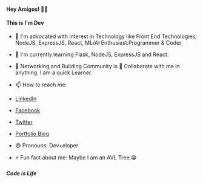 #### Hey Amigos! 👨‍💻

#### This is I'm Dev

- 🔭 I'm advocated with interest in Technology like Front End Technologies; NodeJS, ExpressJS, React, ML/AI Enthusiast.Programmer & Coder
- 🌱 I'm currently learning Flask, NodeJS, ExpressJS and React.
- 👯 Networking and Building Community is 💖 Collabarate with me in anything. I am a quick Learner.
- 📫 How to reach me:

- [LinkedIn](https://www.linkedin.com/in/idevprakaash)
- [Facebook](https://www.facebook.com/beliked3v) 
- [Twitter](https://www/twitter.com/devtweeets) 
- [Portfolio Blog](https://www.codewithhdev.github.io)
    
- 😄 Pronouns: Dev+eloper
- ⚡ Fun fact about me: Maybe I am an AVL Tree.😁


#### _Code is Life_
